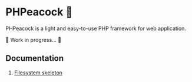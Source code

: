 # PHPeacock 🦚

PHPeacock is a light and easy-to-use PHP framework for web application.

🚧 Work in progress… 🚧

## Documentation

1. [Filesystem skeleton](docs/Skeleton.md)

